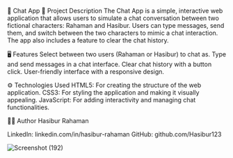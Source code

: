 💬 Chat App
📖 Project Description
The Chat App is a simple, interactive web application that allows users to simulate a chat conversation between two fictional characters: Rahaman and Hasibur. Users can type messages, send them, and switch between the two characters to mimic a chat interaction. The app also includes a feature to clear the chat history.

🖥️ Features
Select between two users (Rahaman or Hasibur) to chat as.
Type and send messages in a chat interface.
Clear chat history with a button click.
User-friendly interface with a responsive design.

⚙️ Technologies Used
HTML5: For creating the structure of the web application.
CSS3: For styling the application and making it visually appealing.
JavaScript: For adding interactivity and managing chat functionalities.

🧑‍💻 Author
Hasibur Rahaman

LinkedIn: linkedin.com/in/hasibur-rahaman
GitHub: github.com/Hasibur123

![Screenshot (192)](https://github.com/user-attachments/assets/525bded4-eceb-452e-b69f-22a0587186c6)
